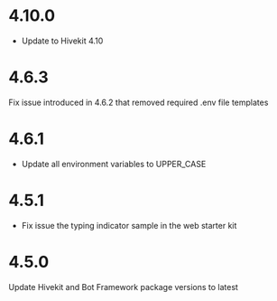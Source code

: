 # 4.10.0

* Update to Hivekit 4.10

# 4.6.3

Fix issue introduced in 4.6.2 that removed required .env file templates

# 4.6.1

* Update all environment variables to UPPER_CASE

# 4.5.1 

* Fix issue the typing indicator sample in the web starter kit

# 4.5.0

Update Hivekit and Bot Framework package versions to latest
